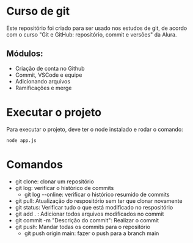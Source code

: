 <h1>Curso de git</h1>

Este repositório foi criado para ser usado nos estudos de git, de acordo com o curso "Git e GitHub: repositório, commit e versões" da Alura. 

<h2>Módulos: </h2>

* Criação de conta no Github
* Commit, VSCode e equipe
* Adicionando arquivos
* Ramificações e merge

<h1>Executar o projeto </h1>

Para executar o projeto, deve ter o node instalado e rodar o comando: 

```
node app.js
```
<h1>Comandos</h1>

* git clone: clonar um repositório
* git log: verificar o histórico de commits
    * git log --online: verificar o histórico resumido de commits
* git pull: Atualização do respositório sem ter que clonar novamente
* git status: Verificar tudo o que está modificado no respositório
* git add . : Adicionar todos arquivos modificados no commit
* git commit -m "Descrição do commit": Realizar o commit
* git push: Mandar todas os commits para o repositório
    * git push origin main: fazer o push para a branch main
